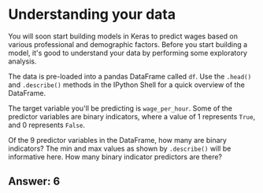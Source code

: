 # Understanding your data #

You will soon start building models in Keras to predict wages based on various professional and demographic factors. Before you start building a model, it's good to understand your data by performing some exploratory analysis.

The data is pre-loaded into a pandas DataFrame called `df`. Use the `.head()` and `.describe()` methods in the IPython Shell for a quick overview of the DataFrame.

The target variable you'll be predicting is `wage_per_hour`. Some of the predictor variables are binary indicators, where a value of 1 represents `True`, and 0 represents `False`.

Of the 9 predictor variables in the DataFrame, how many are binary indicators? The min and max values as shown by `.describe()` will be informative here. How many binary indicator predictors are there?

## Answer: 6 ##